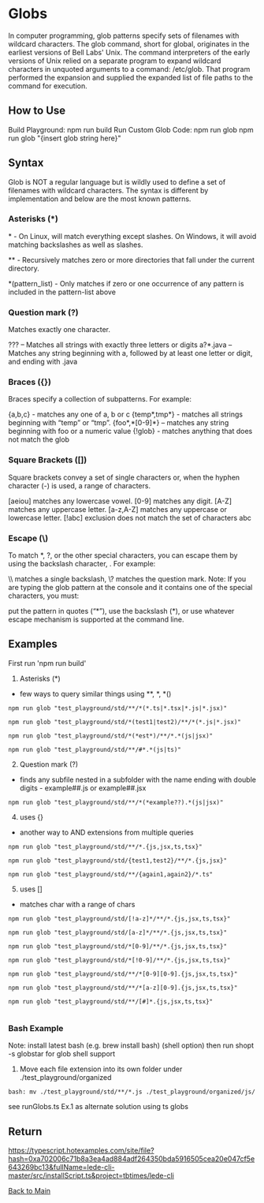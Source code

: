 # Globs

In computer programming, glob patterns specify sets of filenames with wildcard characters. The glob command, short for global, originates in the earliest versions of Bell Labs' Unix. The command interpreters of the early versions of Unix relied on a separate program to expand wildcard characters in unquoted arguments to a command: /etc/glob. That program performed the expansion and supplied the expanded list of file paths to the command for execution.

## How to Use

Build Playground: npm run build
Run Custom Glob Code: npm run glob
npm run glob "{insert glob string here}"

## Syntax

Glob is NOT a regular language but is wildly used to define a set of filenames with wildcard characters. The syntax is different by implementation and below are the most known patterns.

### Asterisks (\*)

\* - On Linux, will match everything except slashes. On Windows, it will avoid matching backslashes as well as slashes.

\*\* - Recursively matches zero or more directories that fall under the current directory.

\*(pattern_list) - Only matches if zero or one occurrence of any pattern is included in the pattern-list above

### Question mark (?)

Matches exactly one character.

??? – Matches all strings with exactly three letters or digits
a?\*.java – Matches any string beginning with a, followed by at least one letter or digit, and ending with .java

### Braces ({})

Braces specify a collection of subpatterns. For example:

{a,b,c} - matches any one of a, b or c
{temp*,tmp*} - matches all strings beginning with “temp” or “tmp”.
{foo\*,\*[0-9]\*} – matches any string beginning with foo or a numeric value
{!glob} - matches anything that does not match the glob

### Square Brackets ([])

Square brackets convey a set of single characters or, when the hyphen character (-) is used, a range of characters.

[aeiou] matches any lowercase vowel.
[0-9] matches any digit.
[A-Z] matches any uppercase letter.
[a-z,A-Z] matches any uppercase or lowercase letter.
[!abc] exclusion does not match the set of characters abc

### Escape (\\)

To match \*, ?, or the other special characters, you can escape them by using the backslash character, \. For example:

\\\\ matches a single backslash,
\\? matches the question mark.
Note: If you are typing the glob pattern at the console and it contains one of the special characters, you must:

put the pattern in quotes (“\*”),
use the backslash (\*),
or use whatever escape mechanism is supported at the command line.

## Examples

First run 'npm run build'

1. Asterisks (\*)

- few ways to query similar things using \*\*, \*, \*()

```
npm run glob "test_playground/std/**/*(*.ts|*.tsx|*.js|*.jsx)"

npm run glob "test_playground/std/*(test1|test2)/**/*(*.js|*.jsx)"

npm run glob "test_playground/std/*(*est*)/**/*.*(js|jsx)"

npm run glob "test_playground/std/**/#*.*(js|ts)"

```

2. Question mark (?)

- finds any subfile nested in a subfolder with the name ending with double digits - example##.js or example##.jsx

```
npm run glob "test_playground/std/**/*(*example??).*(js|jsx)"
```

4. uses {}

- another way to AND extensions from multiple queries

```
npm run glob "test_playground/std/**/*.{js,jsx,ts,tsx}"

npm run glob "test_playground/std/{test1,test2}/**/*.{js,jsx}"

npm run glob "test_playground/std/**/{again1,again2}/*.ts"
```

5. uses []

- matches char with a range of chars

```
npm run glob "test_playground/std/[!a-z]*/**/*.{js,jsx,ts,tsx}"

npm run glob "test_playground/std/[a-z]*/**/*.{js,jsx,ts,tsx}"

npm run glob "test_playground/std/*[0-9]/**/*.{js,jsx,ts,tsx}"

npm run glob "test_playground/std/*[!0-9]/**/*.{js,jsx,ts,tsx}"

npm run glob "test_playground/std/**/*[0-9][0-9].{js,jsx,ts,tsx}"

npm run glob "test_playground/std/**/*[a-z][0-9].{js,jsx,ts,tsx}"

npm run glob "test_playground/std/**/[#]*.{js,jsx,ts,tsx}"


```

### Bash Example

Note: install latest bash (e.g. brew install bash)
(shell option)
then run shopt -s globstar
for glob shell support

1. Move each file extension into its own folder under ./test_playground/organized

```
bash: mv ./test_playground/std/**/*.js ./test_playground/organized/js/
```

see runGlobs.ts Ex.1 as alternate solution using ts globs

## Return

https://typescript.hotexamples.com/site/file?hash=0xa702006c71b8a3ea4ad884adf264350bda5916505cea20e047cf5e643269bc13&fullName=lede-cli-master/src/installScript.ts&project=tbtimes/lede-cli

[Back to Main](./README.md)
